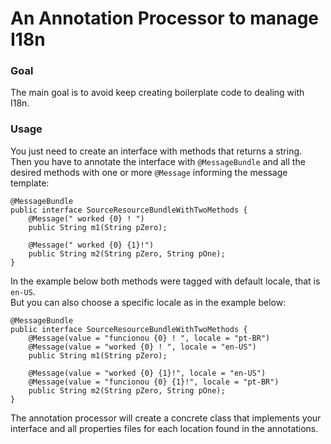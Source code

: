 # An Annotation Processor to manage I18n 

### Goal

The main goal is to avoid keep creating boilerplate code to dealing with I18n.

### Usage
You just need to create an interface with methods that returns a string. <br>
Then you have to annotate the interface with `@MessageBundle` and all the desired methods with one or more `@Message` informing the message template:

```
@MessageBundle
public interface SourceResourceBundleWithTwoMethods {
    @Message(" worked {0} ! ")
    public String m1(String pZero);

    @Message(" worked {0} {1}!")
    public String m2(String pZero, String pOne);
}
```
In the example below both methods were tagged with default locale, that is `en-US`. <br>But you can also choose a specific locale as in the example below:

```
@MessageBundle
public interface SourceResourceBundleWithTwoMethods {
    @Message(value = "funcionou {0} ! ", locale = "pt-BR")
    @Message(value = "worked {0} ! ", locale = "en-US")
    public String m1(String pZero);

    @Message(value = "worked {0} {1}!", locale = "en-US")
    @Message(value = "funcionou {0} {1}!", locale = "pt-BR")
    public String m2(String pZero, String pOne);
}
```

The annotation processor will create a concrete class that implements your interface and all properties files for each location found in the annotations. 